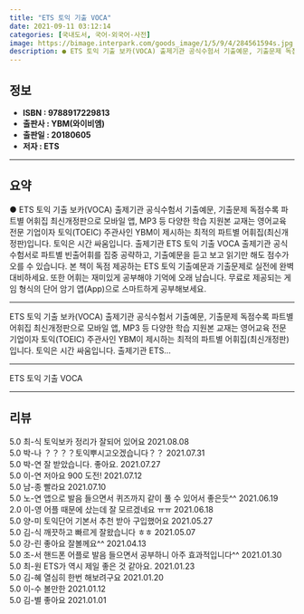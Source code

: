 ```yaml
---
title: "ETS 토익 기출 VOCA"
date: 2021-09-11 03:12:14
categories: [국내도서, 국어-외국어-사전]
image: https://bimage.interpark.com/goods_image/1/5/9/4/284561594s.jpg
description: ● ETS 토익 기출 보카(VOCA) 출제기관 공식수험서 기출예문, 기출문제 독점수록 파트별 어휘집 최신개정판으로 모바일 앱, MP3 등 다양한 학습 지원본 교재는 영어교육 전문 기업이자 토익(TOEIC) 주관사인 YBM이 제시하는 최적의 파트별 어휘집(최신개정판)입니다. 토익은 시간
---
```


## **정보**

- **ISBN : 9788917229813**
- **출판사 : YBM(와이비엠)**
- **출판일 : 20180605**
- **저자 : ETS**

------



## **요약**

● ETS 토익 기출 보카(VOCA) 출제기관 공식수험서  기출예문, 기출문제 독점수록 파트별 어휘집 최신개정판으로 모바일 앱, MP3 등 다양한 학습 지원본 교재는 영어교육 전문 기업이자 토익(TOEIC) 주관사인 YBM이 제시하는 최적의 파트별 어휘집(최신개정판)입니다. 토익은 시간 싸움입니다. 출제기관 ETS 토익 기출 VOCA 출제기관 공식수험서로 파트별 빈출어휘를 집중 공략하고, 기출예문을 듣고 보고 읽기만 해도 점수가 오를 수 있습니다. 본 책이 독점 제공하는 ETS 토익 기출예문과 기출문제로 실전에 완벽 대비하세요. 또한 어휘는 재미있게 공부해야 기억에 오래 남습니다. 무료로 제공되는 게임 형식의 단어 암기 앱(App)으로 스마트하게 공부해보세요.

------

 ETS 토익 기출 보카(VOCA) 출제기관 공식수험서  기출예문, 기출문제 독점수록  파트별 어휘집 최신개정판으로 모바일 앱, MP3 등 다양한 학습 지원본 교재는 영어교육 전문 기업이자 토익(TOEIC) 주관사인 YBM이 제시하는 최적의 파트별 어휘집(최신개정판)입니다. 토익은 시간 싸움입니다. 출제기관 ETS... 

------


ETS 토익 기출 VOCA 

------


## **리뷰** 

5.0 최-식 토익보카 정리가 잘되어 있어요 2021.08.08 <br/>5.0 박-나 ？？？？토익뿌시고오겠습니다？？ 2021.07.31 <br/>5.0 박-연 잘 받았습니다.
좋아요. 2021.07.27 <br/>5.0 이-연 저아요 900 도전! 2021.07.12 <br/>5.0 남-종 빨라요 2021.07.10 <br/>5.0 노-연 앱으로 발음 들으면서 퀴즈까지 같이 풀 수 있어서 좋은듯^^ 2021.06.19 <br/>2.0 이-영 어플 때문에 샀는데 잘 모르겠네요 ㅠㅠ 2021.06.18 <br/>5.0 양-미 토익단어 기본서 추천 받아 구입했어요 2021.05.27 <br/>5.0 김-식 깨끗하고 빠르게 잘왔습니다 ㅎㅎ 2021.05.07 <br/>5.0 강-린 좋아요 잘볼께요^^ 2021.04.13 <br/>5.0 조-서 핸드폰 어플로 발음 들으면서 공부하니 아주 효과적입니다^^ 2021.01.30 <br/>5.0 최-원 ETS가 역시 제일 좋은 것 같아요.  2021.01.23 <br/>5.0 김-혜 열심히 한번 해보려구요 2021.01.20 <br/>5.0 이-수 볼만한 2021.01.12 <br/>5.0 김-별 좋아요 2021.01.01 <br/>